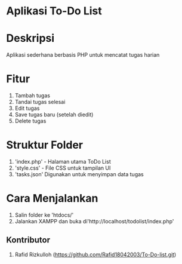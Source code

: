# Aplikasi To-Do List

# Deskripsi 
Aplikasi sederhana berbasis PHP untuk mencatat tugas harian

# Fitur
1. Tambah tugas
2. Tandai tugas selesai
3. Edit tugas
4. Save tugas baru (setelah diedit)
5. Delete tugas

# Struktur Folder
1. 'index.php' - Halaman utama ToDo List
2. 'style.css' - File CSS untuk tampilan UI
3. 'tasks.json' Digunakan untuk menyimpan data tugas

# Cara Menjalankan 
1. Salin folder ke 'htdocs/'
2. Jalankan XAMPP dan buka di'http://localhost/todolist/index.php'

## Kontributor
1. Rafid Rizkulloh (https://github.com/Rafid18042003/To-Do-list.git)
